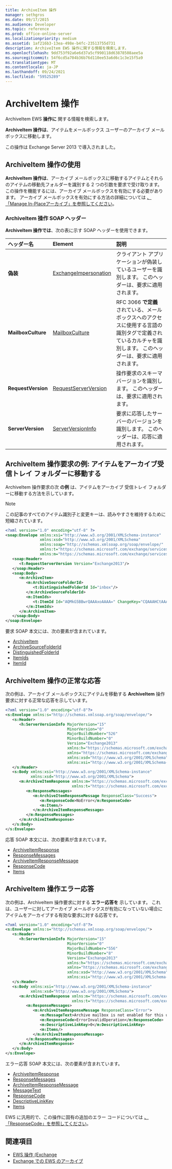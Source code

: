 ```yaml
---
title: ArchiveItem 操作
manager: sethgros
ms.date: 09/17/2015
ms.audience: Developer
ms.topic: reference
ms.prod: office-online-server
ms.localizationpriority: medium
ms.assetid: 1af216b3-13ea-498e-b4fc-23513755d731
description: ArchiveItem EWS 操作に関する情報を検索します。
ms.openlocfilehash: 9dd753f92a6e6d37a5cf990118d63878508aee5a
ms.sourcegitcommit: 54f6cd5a704b36b76d110ee53a6d6c1c3e15f5a9
ms.translationtype: MT
ms.contentlocale: ja-JP
ms.lasthandoff: 09/24/2021
ms.locfileid: "59525289"
---
```

# <a name="archiveitem-operation"></a>ArchiveItem 操作

ArchiveItem EWS **操作に** 関する情報を検索します。 
  
**ArchiveItem 操作は**、アイテムをメールボックス ユーザーのアーカイブ メールボックスに移動します。 
  
この操作は Exchange Server 2013 で導入されました。
  
## <a name="using-the-archiveitem-operation"></a>ArchiveItem 操作の使用

**ArchiveItem 操作は**、アーカイブ メールボックスに移動するアイテムとそれらのアイテムの移動先フォルダーを識別する 2 つの引数を要求で受け取ります。 この操作を機能するには、アーカイブ メールボックスを有効にする必要があります。 アーカイブ メールボックスを有効にする方法の詳細については [、「Manage In-Placeアーカイブ」を参照してください](https://technet.microsoft.com/library/jj651146.aspx)。
  
### <a name="archiveitem-operation-soap-headers"></a>ArchiveItem 操作 SOAP ヘッダー

**ArchiveItem 操作では**、次の表に示す SOAP ヘッダーを使用できます。 
  
|**ヘッダー名**|**Element**|**説明**|
|:-----|:-----|:-----|
|**偽装** <br/> |[ExchangeImpersonation](exchangeimpersonation.md) <br/> |クライアント アプリケーションが偽装しているユーザーを識別します。 このヘッダーは、要求に適用されます。  <br/> |
|**MailboxCulture** <br/> |[MailboxCulture](mailboxculture.md) <br/> |RFC 3066 **で定義** されている、メールボックスへのアクセスに使用する言語の識別タグで定義されているカルチャを識別します。 このヘッダーは、要求に適用されます。  <br/> |
|**RequestVersion** <br/> |[RequestServerVersion](requestserverversion.md) <br/> |操作要求のスキーマ バージョンを識別します。 このヘッダーは、要求に適用されます。  <br/> |
|**ServerVersion** <br/> |[ServerVersionInfo](serverversioninfo.md) <br/> |要求に応答したサーバーのバージョンを識別します。 このヘッダーは、応答に適用されます。  <br/> |
   
## <a name="archiveitem-operation-request-example-move-an-item-to-the-archive-inbox-folder"></a>ArchiveItem 操作要求の例: アイテムをアーカイブ受信トレイ フォルダーに移動する

ArchiveItem 操作要求の次 **の例** は、アイテムをアーカイブ 受信トレイ フォルダーに移動する方法を示しています。 
  
> [!NOTE]
> この記事のすべてのアイテム識別子と変更キーは、読みやすさを維持するために短縮されています。 
  
```XML
<?xml version="1.0" encoding="utf-8" ?>
<soap:Envelope xmlns:xsi="http://www.w3.org/2001/XMLSchema-instance"
               xmlns:xsd="http://www.w3.org/2001/XMLSchema"
               xmlns:soap="http://schemas.xmlsoap.org/soap/envelope/"
               xmlns:t="https://schemas.microsoft.com/exchange/services/2006/types"
               xmlns:m="https://schemas.microsoft.com/exchange/services/2006/messages">
   <soap:Header>
      <t:RequestServerVersion Version="Exchange2013"/>
   </soap:Header>
   <soap:Body>
      <m:ArchiveItem>
         <m:ArchiveSourceFolderId>
            <t:DistinguishedFolderId Id="inbox"/>
         </m:ArchiveSourceFolderId>
         <m:ItemIds>
            <t:ItemId Id="AQMkG5BBwrQAAAxoAAAA=" ChangeKey="CQAAAHCtAAAAAAB7"/>
         </m:ItemIds>
      </m:ArchiveItem>
   </soap:Body>
</soap:Envelope>
```

要求 SOAP 本文には、次の要素が含まれています。
  
- [ArchiveItem](archiveitem.md)    
- [ArchiveSourceFolderId](archivesourcefolderid.md)    
- [DistinguishedFolderId](distinguishedfolderid.md)    
- [ItemIds](itemids.md)   
- [ItemId](itemid.md)
    
## <a name="successful-archiveitem-operation-response"></a>ArchiveItem 操作の正常な応答

次の例は、アーカイブ メールボックスにアイテムを移動する **ArchiveItem** 操作要求に対する正常な応答を示しています。 
  
```XML
<?xml version="1.0" encoding="utf-8"?>
<s:Envelope xmlns:s="http://schemas.xmlsoap.org/soap/envelope/">
   <s:Header>
      <h:ServerVersionInfo MajorVersion="15" 
                           MinorVersion="0" 
                           MajorBuildNumber="526" 
                           MinorBuildNumber="0" 
                           Version="Exchange2013" 
                           xmlns:h="https://schemas.microsoft.com/exchange/services/2006/types" 
                           xmlns="https://schemas.microsoft.com/exchange/services/2006/types" 
                           xmlns:xsd="http://www.w3.org/2001/XMLSchema" 
                           xmlns:xsi="http://www.w3.org/2001/XMLSchema-instance"/>
   </s:Header>
   <s:Body xmlns:xsi="http://www.w3.org/2001/XMLSchema-instance" 
           xmlns:xsd="http://www.w3.org/2001/XMLSchema">
      <m:ArchiveItemResponse xmlns:m="https://schemas.microsoft.com/exchange/services/2006/messages" 
                             xmlns:t="https://schemas.microsoft.com/exchange/services/2006/types">
         <m:ResponseMessages>
            <m:ArchiveItemResponseMessage ResponseClass="Success">
               <m:ResponseCode>NoError</m:ResponseCode>
               <m:Items/>
            </m:ArchiveItemResponseMessage>
         </m:ResponseMessages>
      </m:ArchiveItemResponse>
   </s:Body>
</s:Envelope>
```

応答 SOAP 本文には、次の要素が含まれています。
  
- [ArchiveItemResponse](archiveitemresponse.md)    
- [ResponseMessages](responsemessages.md)   
- [ArchiveItemResponseMessage](archiveitemresponsemessage.md)    
- [ResponseCode](responsecode.md)    
- [Items](items.md)
    
## <a name="archiveitem-operation-error-response"></a>ArchiveItem 操作エラー応答

次の例は、ArchiveItem 操作要求に対する **エラー応答を** 示しています。 これは、ユーザーに対してアーカイブ メールボックスが有効になっていない場合にアイテムをアーカイブする有効な要求に対する応答です。 
  
```xml
<?xml version="1.0" encoding="utf-8"?>
<s:Envelope xmlns:s="http://schemas.xmlsoap.org/soap/envelope/">
   <s:Header>
      <h:ServerVersionInfo MajorVersion="15" 
                           MinorVersion="0" 
                           MajorBuildNumber="556" 
                           MinorBuildNumber="8" 
                           Version="Exchange2013" 
                           xmlns:h="https://schemas.microsoft.com/exchange/services/2006/types" 
                           xmlns="https://schemas.microsoft.com/exchange/services/2006/types" 
                           xmlns:xsd="http://www.w3.org/2001/XMLSchema" 
                           xmlns:xsi="http://www.w3.org/2001/XMLSchema-instance"/>
   </s:Header>
   <s:Body xmlns:xsi="http://www.w3.org/2001/XMLSchema-instance" 
           xmlns:xsd="http://www.w3.org/2001/XMLSchema">
      <m:ArchiveItemResponse xmlns:m="https://schemas.microsoft.com/exchange/services/2006/messages" 
                             xmlns:t="https://schemas.microsoft.com/exchange/services/2006/types">
         <m:ResponseMessages>
            <m:ArchiveItemResponseMessage ResponseClass="Error">
               <m:MessageText>Archive mailbox is not enabled for this user.</m:MessageText>
               <m:ResponseCode>ErrorInvalidOperation</m:ResponseCode>
               <m:DescriptiveLinkKey>0</m:DescriptiveLinkKey>
               <m:Items/>
            </m:ArchiveItemResponseMessage>
         </m:ResponseMessages>
      </m:ArchiveItemResponse>
   </s:Body>
</s:Envelope>
```

エラー応答 SOAP 本文には、次の要素が含まれています。
  
- [ArchiveItemResponse](archiveitemresponse.md)    
- [ResponseMessages](responsemessages.md)    
- [ArchiveItemResponseMessage](archiveitemresponsemessage.md)    
- [MessageText](messagetext.md)    
- [ResponseCode](responsecode.md)    
- [DescriptiveLinkKey](descriptivelinkkey.md)    
- [Items](items.md)
    
EWS に汎用的で、この操作に固有の追加のエラー コードについては [、「ResponseCode」を参照してください](responsecode.md)。
  
## <a name="see-also"></a>関連項目

- [EWS 操作 (Exchange](ews-operations-in-exchange.md) 
- [Exchange での EWS のアーカイブ](https://msdn.microsoft.com/library/78ae179b-ae4f-4f64-911a-e0c70e0fa314%28Office.15%29.aspx)
    

